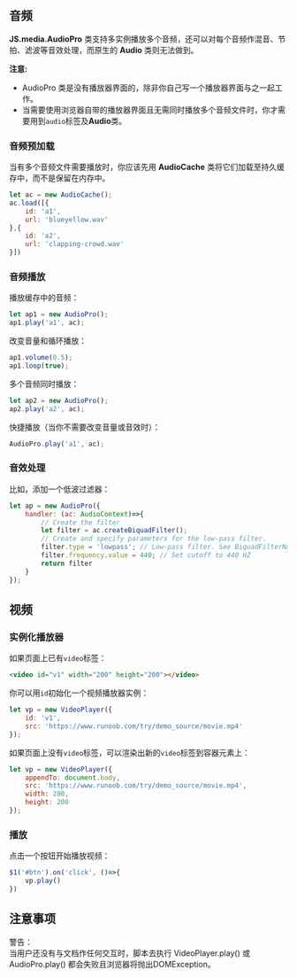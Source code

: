 ## 音频
<b>JS.media.AudioPro</b> 类支持多实例播放多个音频，还可以对每个音频作混音、节拍、滤波等音效处理，而原生的 <b>Audio</b> 类则无法做到。

<b>注意:</b> 
- AudioPro 类是没有播放器界面的，除非你自己写一个播放器界面与之一起工作。
- 当需要使用浏览器自带的播放器界面且无需同时播放多个音频文件时，你才需要用到<code>audio</code>标签及<b>Audio</b>类。

### 音频预加载
当有多个音频文件需要播放时，你应该先用 <b>AudioCache</b> 类将它们加载至持久缓存中，而不是保留在内存中。
```javascript
let ac = new AudioCache();
ac.load([{
    id: 'a1',
    url: 'blueyellow.wav'
},{
    id: 'a2',
    url: 'clapping-crowd.wav'
}])
```

### 音频播放
播放缓存中的音频：
```javascript
let ap1 = new AudioPro();
ap1.play('a1', ac);
```

改变音量和循环播放：
```javascript
ap1.volume(0.5);
ap1.loop(true);
```

多个音频同时播放：
```javascript
let ap2 = new AudioPro();
ap2.play('a2', ac);
```

快捷播放（当你不需要改变音量或音效时）：
```javascript
AudioPro.play('a1', ac);
```

### 音效处理
比如，添加一个低波过滤器：
```javascript
let ap = new AudioPro({
    handler: (ac: AudioContext)=>{
        // Create the filter
        let filter = ac.createBiquadFilter();
        // Create and specify parameters for the low-pass filter.
        filter.type = 'lowpass'; // Low-pass filter. See BiquadFilterNode docs
        filter.frequency.value = 440; // Set cutoff to 440 HZ
        return filter
    }
});
```
## 视频

### 实例化播放器
如果页面上已有<code>video</code>标签：
```html
<video id="v1" width="200" height="200"></video>
```

你可以用<code>id</code>初始化一个视频播放器实例：
```javascript
let vp = new VideoPlayer({
    id: 'v1',
    src: 'https://www.runoob.com/try/demo_source/movie.mp4'
});
```

如果页面上没有<code>video</code>标签，可以渲染出新的<code>video</code>标签到容器元素上：
```javascript
let vp = new VideoPlayer({
    appendTo: document.body,
    src: 'https://www.runoob.com/try/demo_source/movie.mp4',
    width: 200,
    height: 200
});
```

### 播放
点击一个按钮开始播放视频：
```javascript
$1('#btn').on('click', ()=>{
    vp.play()
}) 
```

## 注意事项
<p class='tip'>
警告：<br>
当用户还没有与文档作任何交互时，脚本去执行 VideoPlayer.play() 或 AudioPro.play() 都会失败且浏览器将抛出DOMException。
</p>